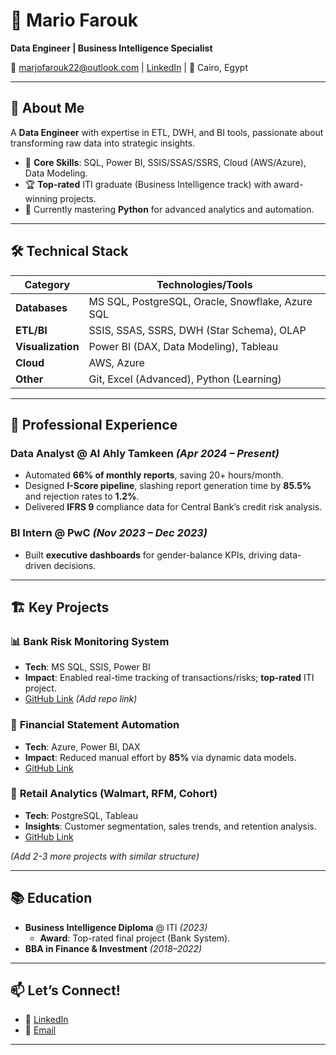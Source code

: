 # 👋 Mario Farouk  
**Data Engineer | Business Intelligence Specialist**  

📌 [marjofarouk22@outlook.com](mailto:marjofarouk22@outlook.com) | 
[LinkedIn](https://www.linkedin.com/in/mario-farouk-0b99b3221) | 
📍 Cairo, Egypt  

---

## 🚀 **About Me**  
A **Data Engineer** with expertise in ETL, DWH, and BI tools, passionate about transforming raw data into strategic insights.  
- 🎯 **Core Skills**: SQL, Power BI, SSIS/SSAS/SSRS, Cloud (AWS/Azure), Data Modeling.  
- 🏆 **Top-rated** ITI graduate (Business Intelligence track) with award-winning projects.  
- 🌱 Currently mastering **Python** for advanced analytics and automation.  

---

## 🛠️ **Technical Stack**  

| Category          | Technologies/Tools                                                                 |
|-------------------|-----------------------------------------------------------------------------------|
| **Databases**     | MS SQL, PostgreSQL, Oracle, Snowflake, Azure SQL                                  |
| **ETL/BI**        | SSIS, SSAS, SSRS, DWH (Star Schema), OLAP                                         |
| **Visualization** | Power BI (DAX, Data Modeling), Tableau                                            |
| **Cloud**         | AWS, Azure                                                                        |
| **Other**         | Git, Excel (Advanced), Python (Learning)                                          |

---

## 💼 **Professional Experience**  

### **Data Analyst @ Al Ahly Tamkeen** *(Apr 2024 – Present)*  
- Automated **66% of monthly reports**, saving 20+ hours/month.  
- Designed **I-Score pipeline**, slashing report generation time by **85.5%** and rejection rates to **1.2%**.  
- Delivered **IFRS 9** compliance data for Central Bank’s credit risk analysis.  

### **BI Intern @ PwC** *(Nov 2023 – Dec 2023)*  
- Built **executive dashboards** for gender-balance KPIs, driving data-driven decisions.  

---

## 🏗️ **Key Projects**  

### 📊 **Bank Risk Monitoring System**  
- **Tech**: MS SQL, SSIS, Power BI  
- **Impact**: Enabled real-time tracking of transactions/risks; **top-rated** ITI project.  
- [GitHub Link](#) *(Add repo link)*  

### 🤖 **Financial Statement Automation**  
- **Tech**: Azure, Power BI, DAX  
- **Impact**: Reduced manual effort by **85%** via dynamic data models.  
- [GitHub Link](#)  

### 🛒 **Retail Analytics (Walmart, RFM, Cohort)**  
- **Tech**: PostgreSQL, Tableau  
- **Insights**: Customer segmentation, sales trends, and retention analysis.  
- [GitHub Link](#)  

*(Add 2-3 more projects with similar structure)*  

---

## 📚 **Education**  
- **Business Intelligence Diploma** @ ITI *(2023)*  
  - **Award**: Top-rated final project (Bank System).  
- **BBA in Finance & Investment** *(2018–2022)*  

---

## 📫 **Let’s Connect!**  
- 🔗 [LinkedIn](https://www.linkedin.com/in/mario-farouk-0b99b3221)  
- 📧 [Email](mailto:marjofarouk22@outlook.com)  


---


